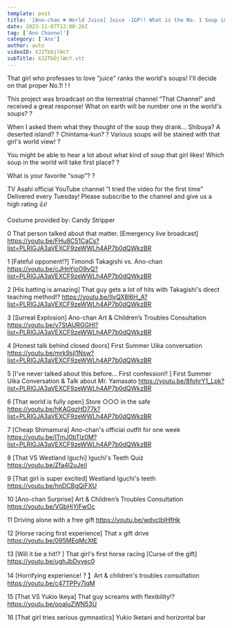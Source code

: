 ```yaml
---
template: post
title: '[Ano-chan ✖️ World Juice] Juice -1GP!! ️What is the No. 1 Soup in the World? [Ano Channel #31]'
date: 2023-11-07T12:00:26Z
tag: ['Ano Channel']
category: ['Ano']
author: auto 
videoID: XJ2TbDjlWcY
subTitle: XJ2TbDjlWcY.vtt
---
```

That girl who professes to love "juice" ranks the world's soups!
I'll decide on that proper No.1! ! !

This project was broadcast on the terrestrial channel “That Channel” and received a great response!
What on earth will be number one in the world's soups? ?

When I asked them what they thought of the soup they drank...
Shibuya? A deserted island? ? Chintama-kun? ?
Various soups will be stained with that girl's world view! ?

You might be able to hear a lot about what kind of soup that girl likes!
Which soup in the world will take first place? ?

What is your favorite “soup”? ?

TV Asahi official YouTube channel “I tried the video for the first time”
Delivered every Tuesday!
Please subscribe to the channel and give us a high rating 👍!

Costume provided by: Candy Stripper

0 That person talked about that matter. [Emergency live broadcast]
https://youtu.be/FHu8C51CaCs?list=PLRlGJA3aVEXCF9zeWWLh4AP7b0dQWkzBR

1 [Fateful opponent⁉️] Timondi Takagishi vs. Ano-chan
https://youtu.be/cJHnYioO9vQ?list=PLRlGJA3aVEXCF9zeWWLh4AP7b0dQWkzBR

2 [His batting is amazing] That guy gets a lot of hits with Takagishi's direct teaching method⁉️
https://youtu.be/IlvQX8l6H_A?list=PLRlGJA3aVEXCF9zeWWLh4AP7b0dQWkzBR

3 [Surreal Explosion] Ano-chan Art & Children’s Troubles Consultation
https://youtu.be/v7StAURGGHI?list=PLRlGJA3aVEXCF9zeWWLh4AP7b0dQWkzBR

4 [Honest talk behind closed doors] First Summer Uika conversation
https://youtu.be/mrk9sjl1Nsw?list=PLRlGJA3aVEXCF9zeWWLh4AP7b0dQWkzBR

5 [I've never talked about this before... First confession!! ️] First Summer Uika Conversation & Talk about Mr. Yamasato
https://youtu.be/8fohrY1_Lpk?list=PLRlGJA3aVEXCF9zeWWLh4AP7b0dQWkzBR

6 [That world is fully open] Store ○○○ in the safe
https://youtu.be/hKAGqzHD77k?list=PLRlGJA3aVEXCF9zeWWLh4AP7b0dQWkzBR

7 [Cheap Shimamura] Ano-chan's official outfit for one week
https://youtu.be/lTmJ0bTlz0M?list=PLRlGJA3aVEXCF9zeWWLh4AP7b0dQWkzBR

8 [That VS Westland Iguchi] Iguchi's Teeth Quiz
https://youtu.be/Zfa4l2uJeiI

9 [That girl is super excited] Westland Iguchi's teeth
https://youtu.be/hnDCBgQiFXU

10 [Ano-chan Surprise] Art & Children’s Troubles Consultation
https://youtu.be/VGbHjYiFwOc

11 Driving alone with a free gift
https://youtu.be/wdvclbIHfHk

12 [Horse racing first experience] That x gift drive
https://youtu.be/095MEqMcXtE

13 [Will it be a hit!? ️] That girl's first horse racing [Curse of the gift]
https://youtu.be/ughJbDvvec0

14 [Horrifying experience! ? 】Art & children's troubles consultation
https://youtu.be/c47TPPy7IqM

15 [That VS Yukio Ikeya] That guy screams with flexibility⁉️
https://youtu.be/ooaluZWN53U

16 [That girl tries serious gymnastics] Yukio Iketani and horizontal bar